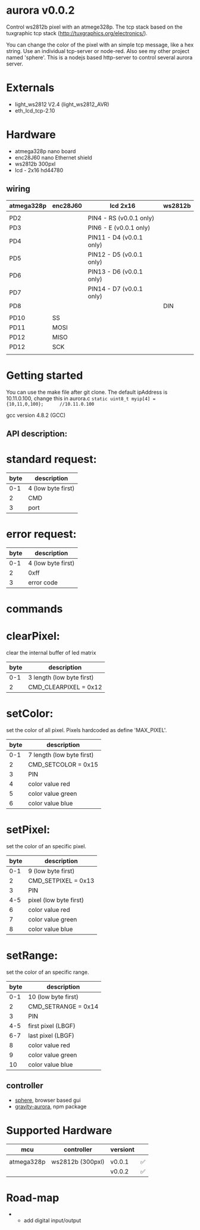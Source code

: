aurora v0.0.2
============ 

Control ws2812b pixel with an atmege328p.
The tcp stack based on the tuxgraphic tcp stack (http://tuxgraphics.org/electronics/).

You can change the color of the pixel with an simple tcp message, like a hex string.
Use an individual tcp-server or node-red.
Also see my other project named 'sphere'. This is a nodejs based http-server to 
control several aurora server.

Externals
============ 
 * light_ws2812 V2.4 (light_ws2812_AVR)
 * eth_lcd_tcp-2.10

Hardware
================
 
 * atmega328p nano board
 * enc28J60 nano Ethernet shield
 * ws2812b 300pxl
 * lcd - 2x16 hd44780
 
wiring
---------------------

| __**atmega328p**__         | __**enc28J60**__      | __**lcd 2x16**__          | __**ws2812b**__      |
|----------------------------|-----------------------|---------------------------|----------------------|
|                            |                       |                           |                      |
| PD2                        |                       | PIN4  - RS (v0.0.1 only)  |                      |
| PD3                        |                       | PIN6  - E  (v0.0.1 only)  |                      |
| PD4                        |                       | PIN11 - D4 (v0.0.1 only)  |                      |
| PD5                        |                       | PIN12 - D5 (v0.0.1 only)  |                      |
| PD6                        |                       | PIN13 - D6 (v0.0.1 only)	 |                      |
| PD7                        |                       | PIN14 - D7 (v0.0.1 only)	 |                      |
| PD8                        |                       |                           | DIN                  |
|                            |                       |                           |                      |
| PD10                       | SS                    |                           |                      |
| PD11                       | MOSI                  |                           |                      |
| PD12                       | MISO                  |                           |                      |
| PD12                       | SCK                   |                           |                      |
|                            |                       |                           |                      |



Getting started
================

 You can use the make file after git clone.
 The default ipAddress is 10.11.0.100, change this in aurora.c
 `static uint8_t myip[4] = {10,11,0,100};      //10.11.0.100`

 gcc version 4.8.2 (GCC) 

API description:
---------------------

	
# standard request:
| __**byte**__  | __**description**__   |
|---------------|-----------------------|
| 0-1           | 4	(low byte first)	  |
| 2             | CMD								    |
| 3             | port								  |


# error request:

| __**byte**__  | __**description**__   |
|---------------|-----------------------|
| 0-1           | 4	(low byte first)	  |
| 2             | 0xff								  |
| 3             | error code					  |


# commands

# clearPixel:

clear the internal buffer of led matrix

| __**byte**__  | __**description**__ 	    |
|---------------|---------------------------|
| 0-1           | 3	length (low byte first) |
| 2             | CMD_CLEARPIXEL = 0x12	    |


# setColor:

set the color of all pixel. 
Pixels hardcoded as define 'MAX_PIXEL'.

| __**byte**__  | __**description**__ 	    |
|---------------|---------------------------|
| 0-1           | 7	length (low byte first) |
| 2             | CMD_SETCOLOR = 0x15	      |
| 3             | PIN									      |
| 4             | color value red 		      |
| 5             | color value green 	      |
| 6             | color value blue		      |

# setPixel:

set the color of an specific pixel.
 
| __**byte**__  | __**description**__   |
|---------------|-----------------------|
| 0-1           | 9	(low byte first)	  |
| 2             | CMD_SETPIXEL = 0x13	  |
| 3             | PIN									  |
| 4-5           | pixel (low byte first)|
| 6             | color value red 		  |
| 7             | color value green 	  |
| 8             | color value blue		  |

# setRange:

set the color of an specific range.
 
| __**byte**__  | __**description**__   |
|---------------|-----------------------|
| 0-1           | 10	(low byte first)  |
| 2             | CMD_SETRANGE = 0x14	  |
| 3             | PIN									  |
| 4-5           | first pixel (LBGF)    |
| 6-7           | last pixel (LBGF)     |
| 8             | color value red 		  |
| 9             | color value green 	  |
| 10            | color value blue		  |

controller
---------------------

 * [sphere](https://github.com/zombinary/sphere), browser based gui
 * [gravity-aurora](https://github.com/zombinary/gravity-aurora), npm package
 

# Supported Hardware


| __**mcu**__                | __**controller**__    |__**versiont**__           |                           |
|----------------------------|-----------------------|---------------------------|---------------------------|
|                    	     |                       |                           |                           |
| atmega328p                 | ws2812b (300pxl)      |  v0.0.1                   |  :white_check_mark:       |
|                            |      		     |  v0.0.2                   |  :white_check_mark:       |

Road-map
=========
  
  * * add digital input/output


